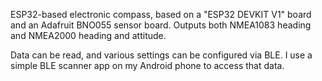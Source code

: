 ESP32-based electronic compass, based on a "ESP32 DEVKIT V1" board and an Adafruit BNO055 sensor board.
Outputs both NMEA1083 heading and NMEA2000 heading and attitude.

Data can be read, and various settings can be configured via BLE.
I use a simple BLE scanner app on my Android phone to access that data.

